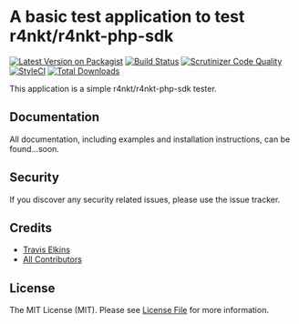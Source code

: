 # A basic test application to test r4nkt/r4nkt-php-sdk

[![Latest Version on Packagist](https://img.shields.io/packagist/v/r4nkt/r4nkt-php-sdk-tester.svg?style=flat-square)](https://packagist.org/packages/r4nkt/r4nkt-php-sdk-tester)
[![Build Status](https://img.shields.io/travis/r4nkt/r4nkt-php-sdk-tester/master.svg?style=flat-square)](https://travis-ci.org/r4nkt/r4nkt-php-sdk-tester)
[![Scrutinizer Code Quality](https://scrutinizer-ci.com/g/r4nkt/r4nkt-php-sdk-tester/badges/quality-score.png?b=master)](https://scrutinizer-ci.com/g/r4nkt/r4nkt-php-sdk-tester/?branch=master)
[![StyleCI](https://github.styleci.io/repos/223999411/shield?branch=master)](https://github.styleci.io/repos/223999411)
[![Total Downloads](https://img.shields.io/packagist/dt/r4nkt/r4nkt-php-sdk-tester.svg?style=flat-square)](https://packagist.org/packages/r4nkt/r4nkt-php-sdk-tester)

This application is a simple r4nkt/r4nkt-php-sdk tester.

## Documentation

All documentation, including examples and installation instructions, can be found...soon.

## Security

If you discover any security related issues, please use the issue tracker.

## Credits

- [Travis Elkins](https://github.com/telkins)
- [All Contributors](../../contributors)

## License

The MIT License (MIT). Please see [License File](LICENSE.md) for more information.
